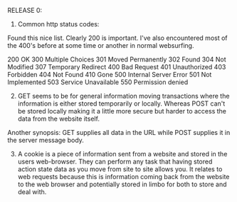 RELEASE 0:

1.  Common http status codes:

Found this nice list.  Clearly 200 is important.  I've also encountered most of the 400's before at some time or another in normal websurfing.

200 OK
300 Multiple Choices
301 Moved Permanently
302 Found
304 Not Modified
307 Temporary Redirect
400 Bad Request
401 Unauthorized
403 Forbidden
404 Not Found
410 Gone
500 Internal Server Error
501 Not Implemented
503 Service Unavailable
550 Permission denied

2. GET seems to be for general information moving transactions where the information is either stored temporarily or locally.  Whereas POST can't be stored locally making it a little more secure but harder to access the data from the website itself.

Another synopsis:  GET supplies all data in the URL while POST supplies it in the server message body.

3.  A cookie is a piece of information sent from a website and stored in the users web-browser.
They can perform any task that having stored action state data as you move from site to site allows you.
It relates to web requests because this is information coming back from the website to the web browser and potentially stored in limbo for both to store and deal with.

